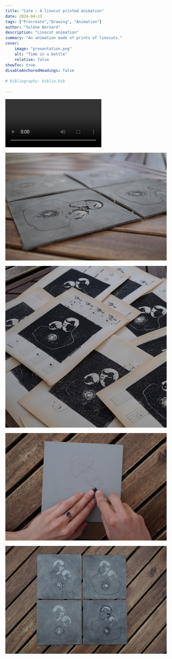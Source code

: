 ```yaml
---
title: "Care ~ A linocut printed animation"
date: 2024-04-13
tags: ["Procreate","Drawing", "Animation"]
author: "Solène Bernard"
description: "Linocut animation" 
summary: "An animation made of prints of linocuts." 
cover:
    image: "presentation.png"
    alt: "Time in a bottle"
    relative: false
showToc: true
disableAnchoredHeadings: false

# bibliography: biblio.bib

---
```



<video src="animation.MP4" controls></video>

![](image1.jpeg)

![](image2.jpeg)

![](image3.jpeg)

![](image4.jpeg)
